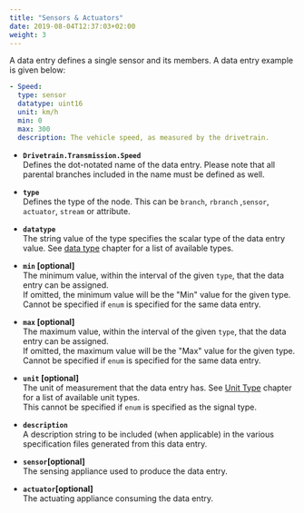 ```yaml
---
title: "Sensors & Actuators"
date: 2019-08-04T12:37:03+02:00
weight: 3
---
```

A data entry defines a single sensor and its members. A data
entry example is given below:

```YAML
- Speed:
  type: sensor
  datatype: uint16
  unit: km/h
  min: 0
  max: 300
  description: The vehicle speed, as measured by the drivetrain.
```

* **```Drivetrain.Transmission.Speed```**<br>
Defines the dot-notated name of the data entry. Please note that
all parental branches included in the name must be defined as well.

* **```type```**<br>
Defines the type of the node. This can be ```branch```, ```rbranch```
,```sensor```, ```actuator```, ```stream``` or attribute.


* **```datatype```**<br>
The string value of the type specifies the scalar type of the data entry
value. See [data type](#data-type) chapter for a list of available types.

* **```min``` [optional]**<br>
The minimum value, within the interval of the given ```type```, that the
data entry can be assigned.<br>
If omitted, the minimum value will be the "Min" value for the given type.<br>
Cannot be specified if ```enum``` is specified for the same data entry.

* **```max``` [optional]**<br>
The maximum value, within the interval of the given ```type```, that the
data entry can be assigned.<br>
If omitted, the maximum value will be the "Max" value for the given type.<br>
Cannot be specified if ```enum``` is specified for the same data entry.

* **```unit``` [optional]**<br>
The unit of measurement that the data entry has. See [Unit
Type](#data-unit-type) chapter for a list of available unit types.<br> This
cannot be specified if ```enum``` is specified as the signal type.

* **```description```**<br>
A description string to be included (when applicable) in the various
specification files generated from this data entry.

* **```sensor```[optional]**<br>
The sensing appliance used to produce the data entry.

* **```actuator```[optional]**<br>
The actuating appliance consuming the data entry.
